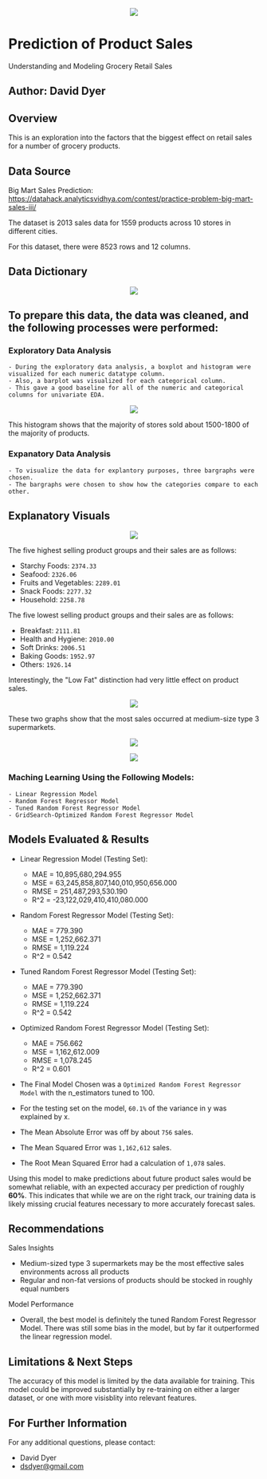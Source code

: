 <p align="center">
  <img src="images/Forecast-Sales-using-Machine-Learning.jpeg"> 
</p>


# Prediction of Product Sales
Understanding and Modeling Grocery Retail Sales

## Author: David Dyer

## Overview

This is an exploration into the factors that the biggest effect on retail sales for a number of grocery products.

## Data Source

Big Mart Sales Prediction: https://datahack.analyticsvidhya.com/contest/practice-problem-big-mart-sales-iii/

The dataset is 2013 sales data for 1559 products across 10 stores in different cities.

For this dataset, there were 8523 rows and 12 columns.

## Data Dictionary
<p align="center">
  <img src="images/sales-data-dictionary.png">  
</p>

## To prepare this data, the data was cleaned, and the following processes were performed:

### Exploratory Data Analysis
    - During the exploratory data analysis, a boxplot and histogram were visualized for each numeric datatype column. 
    - Also, a barplot was visualized for each categorical column. 
    - This gave a good baseline for all of the numeric and categorical columns for univariate EDA.
    

<p align = "center"> 
  <img src = "images/item-outlet-sales-histogram.png">
</p>

This histogram shows that the majority of stores sold about 1500-1800 of the majority of products.

 ### Expanatory Data Analysis
    - To visualize the data for explantory purposes, three bargraphs were chosen.
    - The bargraphs were chosen to show how the categories compare to each other. 

## Explanatory Visuals

<p align = "center"> 
  <img src = "images/sales-by-item-type-barplot.png">
</p>

The five highest selling product groups and their sales are as follows:

  - Starchy Foods: `2374.33`
  - Seafood: `2326.06`
  - Fruits and Vegetables: `2289.01`
  - Snack Foods: `2277.32`
  - Household: `2258.78`

The five lowest selling product groups and their sales are as follows: 

  - Breakfast: `2111.81`
  - Health and Hygiene: `2010.00`
  - Soft Drinks: `2006.51`
  - Baking Goods: `1952.97`
  - Others: `1926.14`

Interestingly, the "Low Fat" distinction had very little effect on product sales.

<p align = "center"> 
  <img src = "images/sales-by-item-fat-content.png">
</p>

These two graphs show that the most sales occurred at medium-size type 3 supermarkets.

<p align = "center"> 
  <img src = "images/sales-by-outlet-type.png">
</p>

<p align = "center"> 
  <img src = "images/sales-by-outlet-size.png">
</p>


 ### Maching Learning Using the Following Models:
    - Linear Regression Model
    - Random Forest Regressor Model
    - Tuned Random Forest Regressor Model
    - GridSearch-Optimized Random Forest Regressor Model
    
## Models Evaluated & Results

- Linear Regression Model (Testing Set):
  - MAE = 10,895,680,294.955
  - MSE = 63,245,858,807,140,010,950,656.000
  - RMSE = 251,487,293,530.190
  - R^2 = -23,122,029,410,410,080.000

- Random Forest Regressor Model (Testing Set):
  - MAE = 779.390
  - MSE = 1,252,662.371
  - RMSE = 1,119.224
  - R^2 = 0.542

- Tuned Random Forest Regressor Model (Testing Set):
  - MAE = 779.390
  - MSE = 1,252,662.371
  - RMSE = 1,119.224
  - R^2 = 0.542

- Optimized Random Forest Regressor Model (Testing Set):
  - MAE = 756.662
  - MSE = 1,162,612.009
  - RMSE = 1,078.245
  - R^2 = 0.601


- The Final Model Chosen was a `Optimized Random Forest Regressor Model` with the n_estimators tuned to 100.
- For the testing set on the model, `60.1%` of the variance in y was explained by x. 
- The Mean Absolute Error was off by about `756` sales.
- The Mean Squared Error was `1,162,612` sales.
- The Root Mean Squared Error had a calculation of `1,078` sales.

Using this model to make predictions about future product sales would be somewhat reliable, with an expected accuracy per prediction of roughly **60%**. This indicates that while we are on the right track, our training data is likely missing crucial features necessary to more accurately forecast sales.

## Recommendations

Sales Insights

- Medium-sized type 3 supermarkets may be the most effective sales environments across all products
- Regular and non-fat versions of products should be stocked in roughly equal numbers


Model Performance
- Overall, the best model is definitely the tuned Random Forest Regressor Model. There was still some bias in the model, but by far it outperformed the linear regression model. 


## Limitations & Next Steps

The accuracy of this model is limited by the data available for training. This model could be improved substantially by re-training on either a larger dataset, or one with more visisblity into relevant features.

## For Further Information

For any additional questions, please contact: 
- David Dyer
- dsdyer@gmail.com
